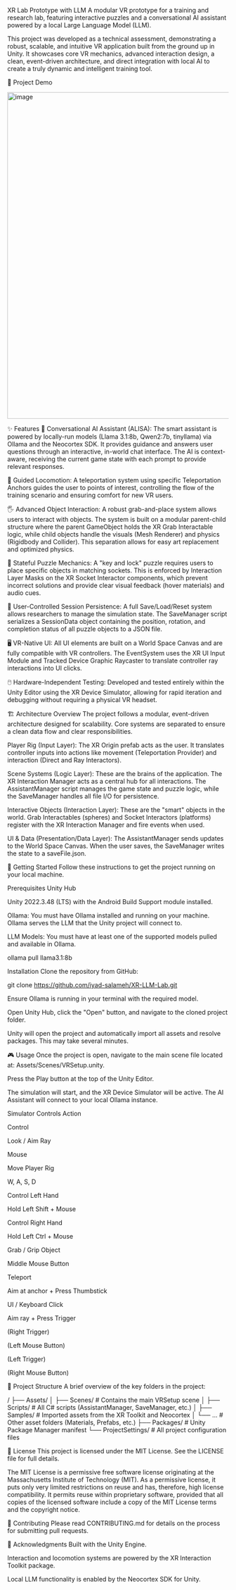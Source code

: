 
XR Lab Prototype with LLM
A modular VR prototype for a training and research lab, featuring interactive puzzles and a conversational AI assistant powered by a local Large Language Model (LLM).

This project was developed as a technical assessment, demonstrating a robust, scalable, and intuitive VR application built from the ground up in Unity. It showcases core VR mechanics, advanced interaction design, a clean, event-driven architecture, and direct integration with local AI to create a truly dynamic and intelligent training tool.

🎥 Project Demo

<img width="1158" height="742" alt="image" src="https://github.com/user-attachments/assets/4e9f10d7-2f4e-47f0-8973-8fed9685e3ff" />

✨ Features
🤖 Conversational AI Assistant (ALISA): The smart assistant is powered by locally-run models (Llama 3.1:8b, Qwen2:7b, tinyllama) via Ollama and the Neocortex SDK. It provides guidance and answers user questions through an interactive, in-world chat interface. The AI is context-aware, receiving the current game state with each prompt to provide relevant responses.

🧭 Guided Locomotion: A teleportation system using specific Teleportation Anchors guides the user to points of interest, controlling the flow of the training scenario and ensuring comfort for new VR users.

🖐️ Advanced Object Interaction: A robust grab-and-place system allows users to interact with objects. The system is built on a modular parent-child structure where the parent GameObject holds the XR Grab Interactable logic, while child objects handle the visuals (Mesh Renderer) and physics (Rigidbody and Collider). This separation allows for easy art replacement and optimized physics.

🧩 Stateful Puzzle Mechanics: A "key and lock" puzzle requires users to place specific objects in matching sockets. This is enforced by Interaction Layer Masks on the XR Socket Interactor components, which prevent incorrect solutions and provide clear visual feedback (hover materials) and audio cues.

💾 User-Controlled Session Persistence: A full Save/Load/Reset system allows researchers to manage the simulation state. The SaveManager script serializes a SessionData object containing the position, rotation, and completion status of all puzzle objects to a JSON file.

🖥️ VR-Native UI: All UI elements are built on a World Space Canvas and are fully compatible with VR controllers. The EventSystem uses the XR UI Input Module and Tracked Device Graphic Raycaster to translate controller ray interactions into UI clicks.

🖱️ Hardware-Independent Testing: Developed and tested entirely within the Unity Editor using the XR Device Simulator, allowing for rapid iteration and debugging without requiring a physical VR headset.

🏗️ Architecture Overview
The project follows a modular, event-driven architecture designed for scalability. Core systems are separated to ensure a clean data flow and clear responsibilities.

Player Rig (Input Layer): The XR Origin prefab acts as the user. It translates controller inputs into actions like movement (Teleportation Provider) and interaction (Direct and Ray Interactors).

Scene Systems (Logic Layer): These are the brains of the application. The XR Interaction Manager acts as a central hub for all interactions. The AssistantManager script manages the game state and puzzle logic, while the SaveManager handles all file I/O for persistence.

Interactive Objects (Interaction Layer): These are the "smart" objects in the world. Grab Interactables (spheres) and Socket Interactors (platforms) register with the XR Interaction Manager and fire events when used.

UI & Data (Presentation/Data Layer): The AssistantManager sends updates to the World Space Canvas. When the user saves, the SaveManager writes the state to a saveFile.json.

🚀 Getting Started
Follow these instructions to get the project running on your local machine.

Prerequisites
Unity Hub

Unity 2022.3.48 (LTS) with the Android Build Support module installed.

Ollama: You must have Ollama installed and running on your machine. Ollama serves the LLM that the Unity project will connect to.

LLM Models: You must have at least one of the supported models pulled and available in Ollama.

ollama pull llama3.1:8b

Installation
Clone the repository from GitHub:

git clone https://github.com/iyad-salameh/XR-LLM-Lab.git

Ensure Ollama is running in your terminal with the required model.

Open Unity Hub, click the "Open" button, and navigate to the cloned project folder.

Unity will open the project and automatically import all assets and resolve packages. This may take several minutes.

🎮 Usage
Once the project is open, navigate to the main scene file located at: Assets/Scenes/VRSetup.unity.

Press the Play button at the top of the Unity Editor.

The simulation will start, and the XR Device Simulator will be active. The AI Assistant will connect to your local Ollama instance.

Simulator Controls
Action

Control

Look / Aim Ray

Mouse

Move Player Rig

W, A, S, D

Control Left Hand

Hold Left Shift + Mouse

Control Right Hand

Hold Left Ctrl + Mouse

Grab / Grip Object

Middle Mouse Button

Teleport

Aim at anchor + Press Thumbstick

UI / Keyboard Click

Aim ray + Press Trigger

(Right Trigger)

(Left Mouse Button)

(Left Trigger)

(Right Mouse Button)

📂 Project Structure
A brief overview of the key folders in the project:

/
├── Assets/
│   ├── Scenes/         # Contains the main VRSetup scene
│   ├── Scripts/        # All C# scripts (AssistantManager, SaveManager, etc.)
│   ├── Samples/        # Imported assets from the XR Toolkit and Neocortex
│   └── ...             # Other asset folders (Materials, Prefabs, etc.)
├── Packages/           # Unity Package Manager manifest
└── ProjectSettings/    # All project configuration files

📜 License
This project is licensed under the MIT License. See the LICENSE file for full details.

The MIT License is a permissive free software license originating at the Massachusetts Institute of Technology (MIT). As a permissive license, it puts only very limited restrictions on reuse and has, therefore, high license compatibility. It permits reuse within proprietary software, provided that all copies of the licensed software include a copy of the MIT License terms and the copyright notice.

🤝 Contributing
Please read CONTRIBUTING.md for details on the process for submitting pull requests.

🙏 Acknowledgments
Built with the Unity Engine.

Interaction and locomotion systems are powered by the XR Interaction Toolkit package.

Local LLM functionality is enabled by the Neocortex SDK for Unity.
